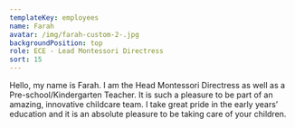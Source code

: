 ```yaml
---
templateKey: employees
name: Farah
avatar: /img/farah-custom-2-.jpg
backgroundPosition: top
role: ECE - Lead Montessori Directress
sort: 15
---
```

Hello, my name is Farah. I am the Head Montessori Directress as well as a Pre-school/Kindergarten Teacher. It is such a pleasure to be part of an amazing, innovative childcare team. I take great pride in the early years’ education and it is an absolute pleasure to be taking care of your children.

